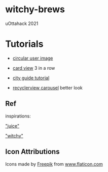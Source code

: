 # witchy-brews

uOttahack 2021







# Tutorials

- [circular user image](https://www.youtube.com/watch?v=InkQJ4riGyI)

- [card view](https://www.youtube.com/watch?v=YKssd_9x8Eg) 3 in a row

- [city guide tutorial](https://www.taimoorsikander.com/city-guide-dashboard/)

- [recyclerview carousel](https://www.youtube.com/watch?v=QwMmBHA1RrE) better look

## Ref

inspirations: 

["juice"](https://dribbble.com/shots/10029626-Online-Food-App)

["witchy"](https://dribbble.com/shots/13405767-Fantastic-Magical-Icons)


## Icon Attributions

<div>Icons made by <a href="https://www.freepik.com" title="Freepik">Freepik</a> from <a href="https://www.flaticon.com/" title="Flaticon">www.flaticon.com</a></div>